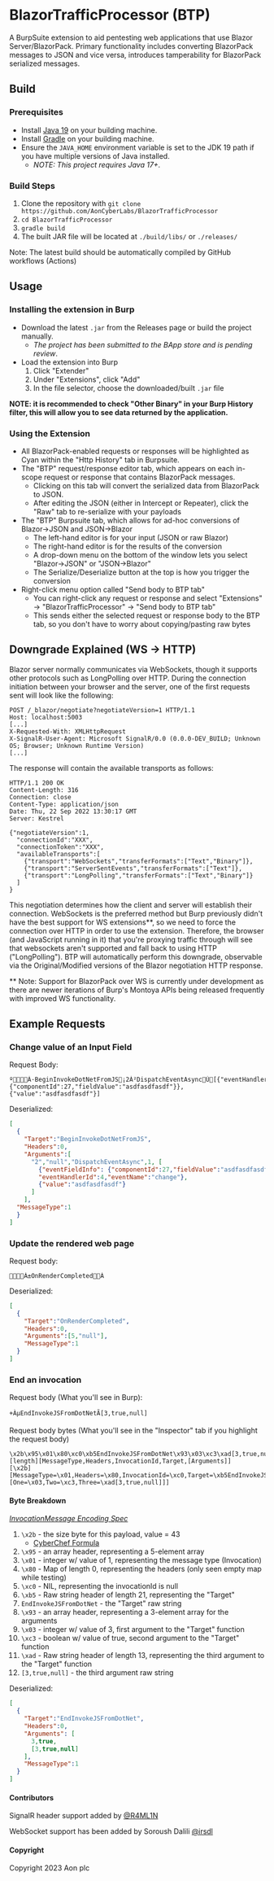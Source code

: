 # BlazorTrafficProcessor (BTP)
A BurpSuite extension to aid pentesting web applications that use Blazor Server/BlazorPack. Primary functionality includes converting BlazorPack messages to JSON and vice versa, introduces tamperability for BlazorPack serialized messages.

## Build

### Prerequisites
- Install [Java 19](https://www.oracle.com/java/technologies/javase/jdk19-archive-downloads.html) on your building machine.
- Install [Gradle](https://gradle.org/install/) on your building machine.
- Ensure the `JAVA_HOME` environment variable is set to the JDK 19 path if you have multiple versions of Java installed.
    - _NOTE: This project requires Java 17+._

### Build Steps
1. Clone the repository with `git clone https://github.com/AonCyberLabs/BlazorTrafficProcessor`
2. `cd BlazorTrafficProcessor`
3. `gradle build`
4. The built JAR file will be located at `./build/libs/` or `./releases/`

Note: The latest build should be automatically compiled by GitHub workflows (Actions)

## Usage

### Installing the extension in Burp 
* Download the latest `.jar` from the Releases page or build the project manually.
  * _The project has been submitted to the BApp store and is pending review_.
* Load the extension into Burp
  1. Click "Extender"
  2. Under "Extensions", click "Add"
  3. In the file selector, choose the downloaded/built `.jar` file

**NOTE: it is recommended to check "Other Binary" in your Burp History filter, this will allow you to see data returned by the application.**

### Using the Extension
* All BlazorPack-enabled requests or responses will be highlighted as Cyan within the "Http History" tab in Burpsuite.
* The "BTP" request/response editor tab, which appears on each in-scope request or response that contains BlazorPack messages. 
  * Clicking on this tab will convert the serialized data from BlazorPack to JSON.
  * After editing the JSON (either in Intercept or Repeater), click the "Raw" tab to re-serialize with your payloads
* The "BTP" Burpsuite tab, which allows for ad-hoc conversions of Blazor->JSON and JSON->Blazor
  * The left-hand editor is for your input (JSON or raw Blazor)
  * The right-hand editor is for the results of the conversion
  * A drop-down menu on the bottom of the window lets you select "Blazor->JSON" or "JSON->Blazor"
  * The Serialize/Deserialize button at the top is how you trigger the conversion
* Right-click menu option called "Send body to BTP tab"
  * You can right-click any request or response and select "Extensions" -> "BlazorTrafficProcessor" -> "Send body to BTP tab"
  * This sends either the selected request or response body to the BTP tab, so you don't have to worry about copying/pasting raw bytes

## Downgrade Explained (WS -> HTTP)
Blazor server normally communicates via WebSockets, though it supports other protocols such as LongPolling over HTTP.
During the connection initiation between your browser and the server, one of the first requests sent will look like the following:
```http
POST /_blazor/negotiate?negotiateVersion=1 HTTP/1.1
Host: localhost:5003
[...]
X-Requested-With: XMLHttpRequest
X-SignalR-User-Agent: Microsoft SignalR/0.0 (0.0.0-DEV_BUILD; Unknown OS; Browser; Unknown Runtime Version)
[...]
```

The response will contain the available transports as follows:
```http
HTTP/1.1 200 OK
Content-Length: 316
Connection: close
Content-Type: application/json
Date: Thu, 22 Sep 2022 13:30:17 GMT
Server: Kestrel

{"negotiateVersion":1,
  "connectionId":"XXX",
  "connectionToken":"XXX",
  "availableTransports":[
    {"transport":"WebSockets","transferFormats":["Text","Binary"]},
    {"transport":"ServerSentEvents","transferFormats":["Text"]},
    {"transport":"LongPolling","transferFormats":["Text","Binary"]}
  ]
}
```

This negotiation determines how the client and server will establish their connection. WebSockets is the preferred method but Burp previously didn't have the best support for WS extensions**, so we need to force the connection over HTTP in order to use the extension.
Therefore, the browser (and JavaScript running in it) that you're proxying traffic through will see that websockets aren't supported and fall back to using HTTP ("LongPolling").
BTP will automatically perform this downgrade, observable via the Original/Modified versions of the Blazor negotiation HTTP response.

** Note: Support for BlazorPack over WS is currently under development as there are newer iterations of Burp's Montoya APIs being released frequently with improved WS functionality.

## Example Requests

### Change value of an Input Field
Request Body:
```text
ºÀ·BeginInvokeDotNetFromJS¡2À²DispatchEventAsyncÙ[{"eventHandlerId":4,"eventName":"change","eventFieldInfo":{"componentId":27,"fieldValue":"asdfasdfasdf"}},{"value":"asdfasdfasdf"}]
```

Deserialized:
```json
[
  {
    "Target":"BeginInvokeDotNetFromJS",
    "Headers":0,
    "Arguments":[
      "2","null","DispatchEventAsync",1, [
        {"eventFieldInfo": {"componentId":27,"fieldValue":"asdfasdfasdf"}, 
        "eventHandlerId":4,"eventName":"change"},
        {"value":"asdfasdfasdf"}
      ]
    ],
  "MessageType":1
  }
]
```

### Update the rendered web page
Request body:
```text
À±OnRenderCompletedÀ
```

Deserialized:
```json
[
  {
    "Target":"OnRenderCompleted",
    "Headers":0,
    "Arguments":[5,"null"],
    "MessageType":1
  }
]
```

### End an invocation
Request body (What you'll see in Burp):
```text
+ÀµEndInvokeJSFromDotNetÃ­[3,true,null]
```

Request body bytes (What you'll see in the "Inspector" tab if you highlight the request body)
```text
\x2b\x95\x01\x80\xc0\xb5EndInvokeJSFromDotNet\x93\x03\xc3\xad[3,true,null]
[length][MessageType,Headers,InvocationId,Target,[Arguments]]
[\x2b][MessageType=\x01,Headers=\x80,InvocationId=\xc0,Target=\xb5EndInvokeJSFromDotNet,Arguments=[One=\x03,Two=\xc3,Three=\xad[3,true,null]]]
```

#### Byte Breakdown
_[InvocationMessage Encoding Spec](https://github.com/dotnet/aspnetcore/blob/main/src/SignalR/docs/specs/HubProtocol.md#invocation-message-encoding-1)_

1. `\x2b` - the size byte for this payload, value = 43
   * [CyberChef Formula](https://gchq.github.io/CyberChef/#recipe=From_Hex('Auto')VarInt_Decode()&input=MmI)
2. `\x95` - an array header, representing a 5-element array
3. `\x01` - integer w/ value of 1, representing the message type (Invocation)
4. `\x80` - Map of length 0, representing the headers (only seen empty map while testing)
5. `\xc0` - NIL, representing the invocationId is null
6. `\xb5` - Raw string header of length 21, representing the "Target"
7. `EndInvokeJSFromDotNet` - the "Target" raw string
8. `\x93` - an array header, representing a 3-element array for the arguments
9. `\x03` - integer w/ value of 3, first argument to the "Target" function
10. `\xc3` - boolean w/ value of true, second argument to the "Target" function
11. `\xad` - Raw string header of length 13, representing the third argument to the "Target" function
12. `[3,true,null]` - the third argument raw string

Deserialized:
```json
[
  {
    "Target":"EndInvokeJSFromDotNet",
    "Headers":0,
    "Arguments": [
      3,true,
      [3,true,null]
    ],
    "MessageType":1
  }
]
```

#### Contributors

SignalR header support added by [@R4ML1N](https://github.com/R4ML1N)

WebSocket support has been added by Soroush Dalili [@irsdl](https://github.com/irsdl)


#### Copyright

Copyright 2023 Aon plc
